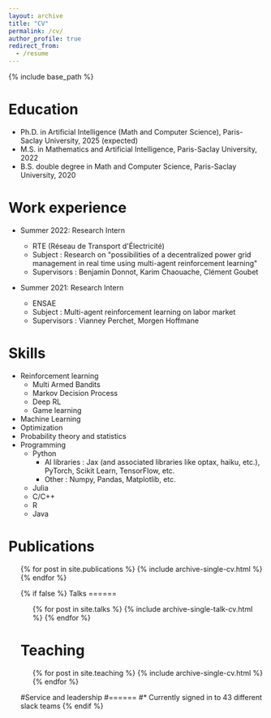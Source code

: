 ```yaml
---
layout: archive
title: "CV"
permalink: /cv/
author_profile: true
redirect_from:
  - /resume
---
```


{% include base_path %}

Education
======
* Ph.D. in Artificial Intelligence (Math and Computer Science), Paris-Saclay University, 2025 (expected)
* M.S. in Mathematics and Artificial Intelligence, Paris-Saclay University, 2022
* B.S. double degree in Math and Computer Science, Paris-Saclay University, 2020

Work experience
======
* Summer 2022: Research Intern
  * RTE (Réseau de Transport d'Électricité)
  * Subject : Research on "possibilities of a decentralized power grid management in real time using multi-agent reinforcement learning"
  * Supervisors : Benjamin Donnot, Karim Chaouache, Clément Goubet

* Summer 2021: Research Intern
  * ENSAE
  * Subject : Multi-agent reinforcement learning on labor market
  * Supervisors : Vianney Perchet, Morgen Hoffmane
  
Skills
======
* Reinforcement learning
  * Multi Armed Bandits
  * Markov Decision Process
  * Deep RL
  * Game learning
* Machine Learning
* Optimization
* Probability theory and statistics
* Programming
  * Python
    * AI libraries : Jax (and associated libraries like optax, haiku, etc.), PyTorch, Scikit Learn, TensorFlow, etc.
    * Other : Numpy, Pandas, Matplotlib, etc.
  * Julia
  * C/C++
  * R
  * Java


Publications
======
  <ul>{% for post in site.publications %}
    {% include archive-single-cv.html %}
  {% endfor %}</ul>
  
<ul>{% if false %}
Talks
======
  <ul>{% for post in site.talks %}
    {% include archive-single-talk-cv.html %}
  {% endfor %}</ul>
  
Teaching
======
  <ul>{% for post in site.teaching %}
    {% include archive-single-cv.html %}
  {% endfor %}</ul>
  
#Service and leadership
#======
#* Currently signed in to 43 different slack teams
{% endif %}</ul>
